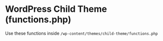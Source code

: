 # WordPress Child Theme (functions.php)
Use these functions inside `/wp-content/themes/child-theme/functions.php`
